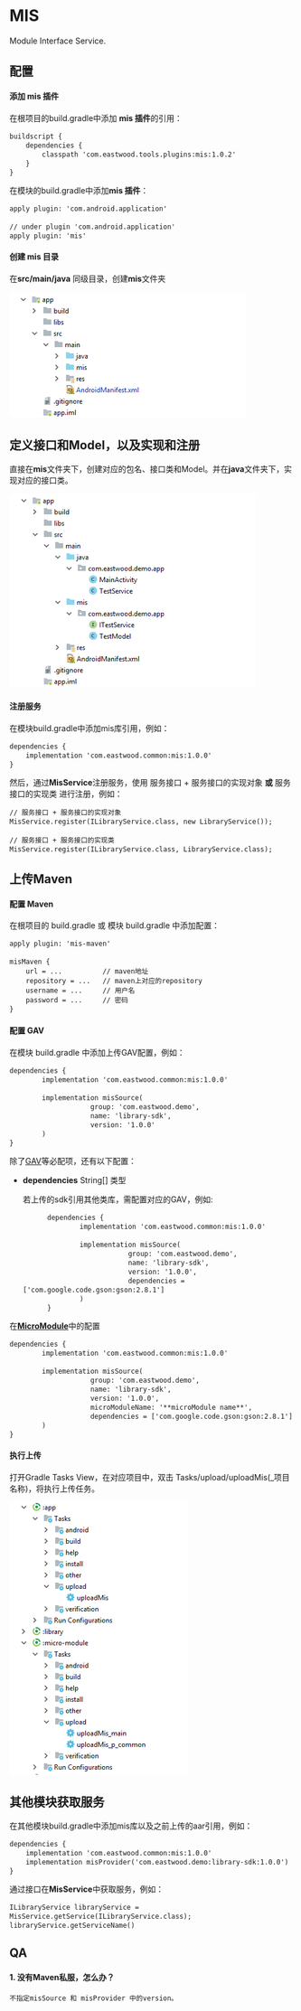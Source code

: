 # MIS
Module Interface Service.

## 配置

#### 添加 mis 插件

在根项目的build.gradle中添加 **mis 插件**的引用：
```
buildscript {
    dependencies {
        classpath 'com.eastwood.tools.plugins:mis:1.0.2'
    }
}
```

在模块的build.gradle中添加**mis 插件**：
```
apply plugin: 'com.android.application'
 
// under plugin 'com.android.application'
apply plugin: 'mis' 

```

#### 创建 mis 目录
在**src/main/java** 同级目录，创建**mis**文件夹
 
<img src='https://github.com/EastWoodYang/Mis/blob/master/picture/1.png'/>
 

## 定义接口和Model，以及实现和注册
直接在**mis**文件夹下，创建对应的包名、接口类和Model。并在**java**文件夹下，实现对应的接口类。
 
<img src='https://github.com/EastWoodYang/Mis/blob/master/picture/2.png'/>
 
#### 注册服务

在模块build.gradle中添加mis库引用，例如：

    dependencies {
        implementation 'com.eastwood.common:mis:1.0.0'
    }


然后，通过**MisService**注册服务，使用 服务接口 + 服务接口的实现对象 **或** 服务接口的实现类 进行注册，例如：

    // 服务接口 + 服务接口的实现对象
    MisService.register(ILibraryService.class, new LibraryService());
     
    // 服务接口 + 服务接口的实现类
    MisService.register(ILibraryService.class, LibraryService.class);


## 上传Maven

#### 配置 Maven
在根项目的 build.gradle 或 模块 build.gradle 中添加配置：

    apply plugin: 'mis-maven'
     
    misMaven {
        url = ...          // maven地址
        repository = ...   // maven上对应的repository
        username = ...     // 用户名
        password = ...     // 密码
    }

#### 配置 GAV
在模块 build.gradle 中添加上传GAV配置，例如：

    dependencies {
            implementation 'com.eastwood.common:mis:1.0.0'
            
            implementation misSource(
                        group: 'com.eastwood.demo',
                        name: 'library-sdk',
                        version: '1.0.0'
            )
    }
 
除了[GAV](https://maven.apache.org/guides/mini/guide-naming-conventions.html)等必配项，还有以下配置：
* **dependencies** String[] 类型
  
  若上传的sdk引用其他类库，需配置对应的GAV，例如:
  
            dependencies {
                    implementation 'com.eastwood.common:mis:1.0.0'
                    
                    implementation misSource(
                                group: 'com.eastwood.demo',
                                name: 'library-sdk',
                                version: '1.0.0',
                                dependencies = ['com.google.code.gson:gson:2.8.1']
                    )
            }

在[**MicroModule**](https://github.com/EastWoodYang/MicroModule)中的配置

    dependencies {
            implementation 'com.eastwood.common:mis:1.0.0'
            
            implementation misSource(
                        group: 'com.eastwood.demo',
                        name: 'library-sdk',
                        version: '1.0.0',
                        microModuleName: '**microModule name**',
                        dependencies = ['com.google.code.gson:gson:2.8.1']
            )
    }

#### 执行上传
打开Gradle Tasks View，在对应项目中，双击 Tasks/upload/uploadMis(_项目名称)，将执行上传任务。
 
<img src='https://github.com/EastWoodYang/Mis/blob/master/picture/3.png'/>


## 其他模块获取服务

在其他模块build.gradle中添加mis库以及之前上传的aar引用，例如：

    dependencies {
        implementation 'com.eastwood.common:mis:1.0.0'
        implementation misProvider('com.eastwood.demo:library-sdk:1.0.0')
    }


通过接口在**MisService**中获取服务，例如：

    ILibraryService libraryService = MisService.getService(ILibraryService.class);
    libraryService.getServiceName()
    
    
    
## QA
#### 1. 没有Maven私服，怎么办？

    不指定misSource 和 misProvider 中的version。